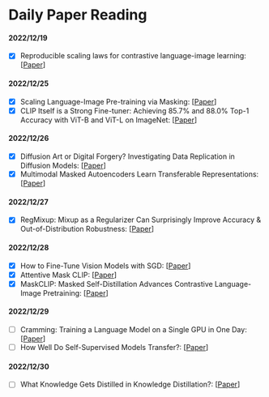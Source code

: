 # Daily Paper Reading

#### 2022/12/19

- [x] Reproducible scaling laws for contrastive language-image learning: \[[Paper](https://arxiv.org/pdf/2212.07143.pdf)]

#### 2022/12/25

- [x] Scaling Language-Image Pre-training via Masking: \[[Paper](https://arxiv.org/pdf/2212.00794.pdf)]
- [x] CLIP Itself is a Strong Fine-tuner: Achieving 85.7% and 88.0% Top-1 Accuracy with ViT-B and ViT-L on ImageNet: \[[Paper](https://arxiv.org/pdf/2212.06138)]

#### 2022/12/26

- [x] Diffusion Art or Digital Forgery? Investigating Data Replication in Diffusion Models: \[[Paper](https://arxiv.org/pdf/2212.03860)]
- [x] Multimodal Masked Autoencoders Learn Transferable Representations: \[[Paper](https://arxiv.org/abs/2205.14204)]

#### 2022/12/27

- [x] RegMixup: Mixup as a Regularizer Can Surprisingly Improve Accuracy & Out-of-Distribution Robustness: \[[Paper](https://arxiv.org/abs/2206.14502)]

#### 2022/12/28

- [x] How to Fine-Tune Vision Models with SGD: \[[Paper](https://arxiv.org/abs/2211.09359)]
- [x] Attentive Mask CLIP: \[[Paper](https://arxiv.org/abs/2212.08653)]
- [x] MaskCLIP: Masked Self-Distillation Advances Contrastive Language-Image Pretraining: \[[Paper](https://arxiv.org/abs/2208.12262)]

#### 2022/12/29

- [ ] Cramming: Training a Language Model on a Single GPU in One Day: \[[Paper](https://arxiv.org/abs/2212.14034)]
- [ ] How Well Do Self-Supervised Models Transfer?: \[[Paper](https://openaccess.thecvf.com/content/CVPR2021/papers/Ericsson_How_Well_Do_Self-Supervised_Models_Transfer_CVPR_2021_paper.pdf)]

#### 2022/12/30

- [ ] What Knowledge Gets Distilled in Knowledge Distillation?: \[[Paper](https://arxiv.org/abs/2205.16004)]
